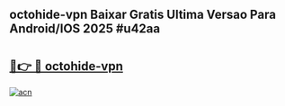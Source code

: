 ## octohide-vpn Baixar Gratis Ultima Versao Para Android/IOS 2025 #u42aa

# <h2><a href="https://ainizakaria.my?title=octohide-vpn&ref=20M">🔗👉 🔴 octohide-vpn</a></h2>

[![acn](https://github.com/user-attachments/assets/0f9c940e-d8b0-45ae-aac7-cd30a18b3e1c)](https://ainizakaria.my?title=octohide-vpn&ref=20M)

